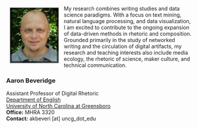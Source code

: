 <p><img src="./images/headshot1_tiny.jpg" align="left" style="display:inline;margin:6px 14px 0px 10px;"/>My research combines writing studies and data science paradigms. With a focus on text mining, natural language processing, and data visualization, I am excited to contribute to the ongoing expansion of data-driven methods in rhetoric and composition. Grounded primarily in the study of networked writing and the circulation of digital artifacts, my research and teaching interests also include media ecology, the rhetoric of science, maker culture, and technical communication.</p>

### **Aaron Beveridge**  
Assistant Professor of Digital Rhetoric  
[Department of English](https://english.uncg.edu/)  
[University of North Carolina at Greensboro](https://english.uncg.edu/)  
**Office:** MHRA 3320  
**Contact:** akbeveri [at] uncg_dot_edu

